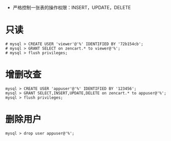 
- 严格控制一张表的操作权限：INSERT，UPDATE，DELETE

# 只读
```
# mysql > CREATE USER 'viewer'@'%' IDENTIFIED BY '72b154cb';
# mysql > GRANT SELECT on zencart.* to viewer@'%';
# mysql > flush privileges;
```


# 增删改查
```
mysql > CREATE USER 'appuser'@'%' IDENTIFIED BY '123456';
mysql > GRANT SELECT,INSERT,UPDATE,DELETE on zencart.* to appuser@'%';
mysql > flush privileges;
```


# 删除用户
```
mysql > drop user appuser@'%';
```
